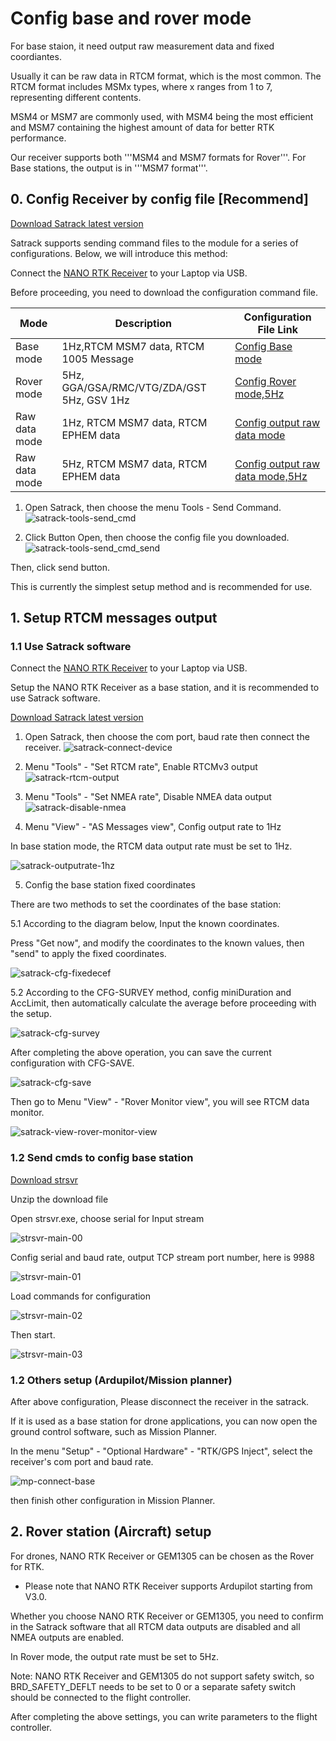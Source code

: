 # Config base and rover mode

For base staion, it need output raw measurement data and fixed coordiantes.

Usually it can be raw data in RTCM format, which is the most common. 
The RTCM format includes MSMx types, where x ranges from 1 to 7, representing different contents. 

MSM4 or MSM7 are commonly used, with MSM4 being the most efficient and MSM7 containing the highest amount of data for better RTK performance.

Our receiver supports both '''MSM4 and MSM7 formats for Rover'''.
For Base stations, the output is in '''MSM7 format'''.

## 0. Config Receiver by config file [Recommend]

[Download Satrack latest version](../assets/software/satrack_latest.zip)

Satrack supports sending command files to the module for a series of configurations. Below, we will introduce this method:

Connect the [NANO RTK Receiver](../gnss/rtk_receiver/NANO/nano-rtk-receiver.md) to your Laptop via USB.

Before proceeding, you need to download the configuration command file.

| Mode     | Description | Configuration File Link                                      |
|-------------------------|-------------|-------------------------------------------------------------|
| Base mode        | 1Hz,RTCM MSM7 data, RTCM 1005 Message | [Config Base mode](../assets/config/config_base.cmd)        |
| Rover mode       | 5Hz, GGA/GSA/RMC/VTG/ZDA/GST 5Hz, GSV 1Hz | [Config Rover mode,5Hz](../assets/config/config_rover_5hz.cmd)      |
| Raw data mode    | 1Hz, RTCM MSM7 data, RTCM EPHEM data | [Config output raw data mode](../assets/config/config_raw.cmd) |
| Raw data mode    | 5Hz, RTCM MSM7 data, RTCM EPHEM data | [Config output raw data mode,5Hz](../assets/config/config_raw_5hz.cmd) |


1. Open Satrack, then choose the menu Tools - Send Command.
![satrack-tools-send_cmd](/images/common/send-cmd-file.png)

2. Click Button Open, then choose the config file you downloaded.
![satrack-tools-send_cmd_send](/images/common/send-cmd-file-2.png)

Then, click send button.

This is currently the simplest setup method and is recommended for use.
 
## 1. Setup RTCM messages output

### 1.1 Use Satrack software

Connect the [NANO RTK Receiver](../gnss/rtk_receiver/NANO/nano-rtk-receiver.md) to your Laptop via USB.

Setup the NANO RTK Receiver as a base station, and it is recommended to use Satrack software.

[Download Satrack latest version](../assets/software/satrack_latest.zip)

1. Open Satrack, then choose the com port, baud rate then connect the receiver.
![satrack-connect-device](/images/common/Satrack-connect-device.png)

1. Menu "Tools" - "Set RTCM rate", Enable RTCMv3 output
![satrack-rtcm-output](/images/common/Satrack-rtcm-output.png)

1. Menu "Tools" - "Set NMEA rate", Disable NMEA data output
![satrack-disable-nmea](/images/common/Satrack-disable-nmea.png)

1. Menu "View" - "AS Messages view", Config output rate to 1Hz

In base station mode, the RTCM data output rate must be set to 1Hz.

![satrack-outputrate-1hz](/images/common/satrack-outputrate-1hz.png)
   
5. Config the base station fixed coordinates

There are two methods to set the coordinates of the base station:

5.1 According to the diagram below, Input the known coordinates.

Press "Get now", and modify the coordinates to the known values, then "send" to apply the fixed coordinates.

![satrack-cfg-fixedecef](/images/common/Satrack-cfg-fixedecef.png)
 

5.2 According to the CFG-SURVEY method, config miniDuration and AccLimit, then automatically calculate the average before proceeding with the setup.

![satrack-cfg-survey](/images/common/Satrack-cfg-survey.png)

After completing the above operation, you can save the current configuration with CFG-SAVE.

![satrack-cfg-save](/images/common/Satrack-cfg-save.png)

Then go to Menu "View" - "Rover Monitor view", you will see RTCM data monitor.

![satrack-view-rover-monitor-view](/images/common/Satrack-view-rover-monitor-view.png)


### 1.2 Send cmds to config base station

[Download strsvr](../assets/software/setup-for-NANO.zip)

Unzip the download file



Open strsvr.exe, choose serial for Input stream

![strsvr-main-00](/images/common/Strsvr-main-00.png)

Config serial and baud rate, output TCP stream port number, here is 9988

![strsvr-main-01](/images/common/Strsvr-main-01.png)

Load commands for configuration

![strsvr-main-02](/images/common/Strsvr-main-02.png)

Then start.

![strsvr-main-03](/images/common/Strsvr-main-03.png)


### 1.2 Others setup (Ardupilot/Mission planner) 

After above configuration, Please disconnect the receiver in the satrack.

If it is used as a base station for drone applications, you can now open the ground control software, 
such as Mission Planner. 

In the menu "Setup" - "Optional Hardware" - "RTK/GPS Inject", select the receiver's com port and baud rate.

![mp-connect-base](/images/common/Mp-connect-base.png)

then finish other configuration in Mission Planner.

## 2. Rover station (Aircraft) setup

For drones, NANO RTK Receiver or GEM1305 can be chosen as the Rover for RTK.

* Please note that NANO RTK Receiver supports Ardupilot starting from V3.0.

Whether you choose NANO RTK Receiver or GEM1305, you need to confirm in the Satrack software that all RTCM data outputs are disabled and all NMEA outputs are enabled.

In Rover mode, the output rate must be set to 5Hz.

Note: NANO RTK Receiver and GEM1305 do not support safety switch, so BRD_SAFETY_DEFLT needs to be set to 0 or a separate safety switch should be connected to the flight controller.

After completing the above settings, you can write parameters to the flight controller.
